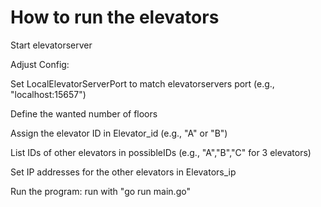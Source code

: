 # How to run the elevators

Start elevatorserver

Adjust Config:

  Set LocalElevatorServerPort to match elevatorservers port (e.g., "localhost:15657")
  
  Define the wanted number of floors
  
  Assign the elevator ID in Elevator_id (e.g., "A" or "B")
  
  List IDs of other elevators in possibleIDs (e.g., "A","B","C" for 3 elevators)
  
  Set IP addresses for the other elevators in Elevators_ip

Run the program:
  run with "go run main.go"
